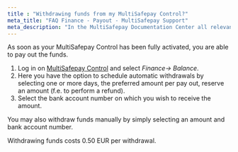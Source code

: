 ```yaml
---
title : "Withdrawing funds from my MultiSafepay Control?"
meta_title: "FAQ Finance - Payout - MultiSafepay Support"
meta_description: "In the MultiSafepay Documentation Center all relevant information regarding our Plugins and API. As well as Support pages for Payment Method, Tools and General Questions. You can also find the contact details of our Support Team and Integration Team."
---
```

As soon as your MultiSafepay Control has been fully activated, you are able to pay out the funds.

1. Log in on [MultiSafepay Control](https://merchant.multisafepay.com) and select _Finance-> Balance_.
2. Here you have the option to schedule automatic withdrawals by selecting one or more days, the preferred amount per pay out, reserve an amount (f.e. to perform a refund).
3. Select the bank account number on which you wish to receive the amount.

You may also withdraw funds manually by simply selecting an amount and bank account number.

Withdrawing funds costs 0.50 EUR per withdrawal.
